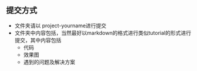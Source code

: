 ## 提交方式

- 文件夹请以 project-yourname进行提交
- 文件夹中内容包括，当然最好以markdown的格式进行类似tutorial的形式进行提交，其中内容包括
  - 代码
  - 效果图
  - 遇到的问题及解决方案